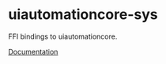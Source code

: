 # uiautomationcore-sys #
FFI bindings to uiautomationcore.

[Documentation](https://retep998.github.io/doc/uiautomationcore-sys/)
